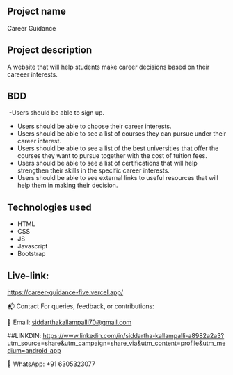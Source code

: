 ## Project name
Career Guidance
​
## Project description
A website that will help students make career decisions based on their careeer interests. 
  
## BDD
    
​ -Users should be able to sign up.
 - Users should be able to choose their career interests. 
 - Users should be able to see  a list of courses they can pursue under their career interest. 
 - Users should be able to see a  list of  the best universities that offer the courses they want to pursue together with the cost of tuition fees.
 - Users should be able to see a list of certifications that will help strengthen their skills in the specific career interests. 
 - Users should be able to see external links to  useful resources that will help them in making their decision. 
​
## Technologies used
 - HTML
 - CSS
 - JS
 - Javascript
 - Bootstrap

## Live-link:
https://career-guidance-five.vercel.app/

  📬 Contact
For queries, feedback, or contributions:

📧 Email: siddarthakallampalli70@gmail.com

##LINKDIN:
https://www.linkedin.com/in/siddartha-kallampalli-a8982a2a3?utm_source=share&utm_campaign=share_via&utm_content=profile&utm_medium=android_app

💬 WhatsApp: +91 6305323077



